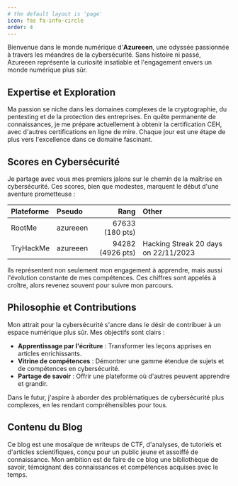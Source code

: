 ```yaml
---
# the default layout is 'page'
icon: fas fa-info-circle
order: 4
---
```


Bienvenue dans le monde numérique d'**Azureeen**, une odyssée passionnée à travers les méandres de la cybersécurité. Sans histoire ni passé, Azureeen représente la curiosité insatiable et l'engagement envers un monde numérique plus sûr.

## Expertise et Exploration

Ma passion se niche dans les domaines complexes de la cryptographie, du pentesting et de la protection des entreprises. En quête permanente de connaissances, je me prépare actuellement à obtenir la certification CEH, avec d'autres certifications en ligne de mire. Chaque jour est une étape de plus vers l'excellence dans ce domaine fascinant.

## Scores en Cybersécurité

Je partage avec vous mes premiers jalons sur le chemin de la maîtrise en cybersécurité. Ces scores, bien que modestes, marquent le début d'une aventure prometteuse :


| Plateforme | Pseudo   |             Rang | Other                                | 
|:-----------|:---------|-----------------:|:-------------------------------------|
| RootMe     | azureeen |  67633 (180 pts) |                                      |
| TryHackMe  | azureeen | 94282 (4926 pts) | Hacking Streak 20 days on 22/11/2023 |

Ils représentent non seulement mon engagement à apprendre, mais aussi l'évolution constante de mes compétences. Ces chiffres sont appelés à croître, alors revenez souvent pour suivre mon parcours.

## Philosophie et Contributions

Mon attrait pour la cybersécurité s'ancre dans le désir de contribuer à un espace numérique plus sûr. Mes objectifs sont clairs :

- **Apprentissage par l'écriture** : Transformer les leçons apprises en articles enrichissants.
- **Vitrine de compétences** : Démontrer une gamme étendue de sujets et de compétences en cybersécurité.
- **Partage de savoir** : Offrir une plateforme où d'autres peuvent apprendre et grandir.

Dans le futur, j'aspire à aborder des problématiques de cybersécurité plus complexes, en les rendant compréhensibles pour tous.

## Contenu du Blog

Ce blog est une mosaïque de writeups de CTF, d'analyses, de tutoriels et d'articles scientifiques, conçu pour un public jeune et assoiffé de connaissance. Mon ambition est de faire de ce blog une bibliothèque de savoir, témoignant des connaissances et compétences acquises avec le temps.

